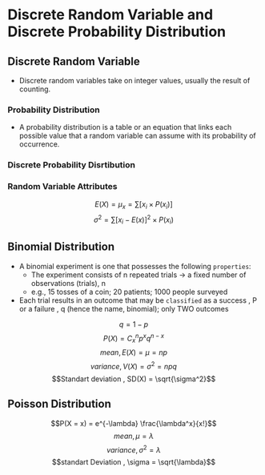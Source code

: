 # Discrete Random Variable and Discrete Probability Distribution

## Discrete Random Variable
- Discrete random variables take on integer values, usually the result of counting.


### Probability Distribution
- A probability distribution is a table or an equation that links each possible value that a random variable can assume with its probability of occurrence.
### Discrete Probability Disrtibution


### Random Variable Attributes

$$E(X) = \mu_x = \sum[x_i \times P(x_i)]$$
$$\sigma^2 = \sum{[x_i - E(x)]^2 \times P(x_i)}$$


## Binomial Distribution
- A binomial experiment is one that possesses the following `properties`:
	- The experiment consists of n repeated trials → a fixed number of observations (trials), n
	- e.g., 15 tosses of a coin; 20 patients; 1000 people surveyed
- Each trial results in an outcome that may be `classified` as a success , P or a failure  , q (hence the name, binomial); only TWO outcomes


$$ q = 1 - p $$
$$P(X) = C_x^n p^x q^{n-x}$$
$$mean , E(X) = \mu = np$$
$$variance , V(X) = \sigma^2 = npq$$
$$Standart deviation , SD(X) = \sqrt{\sigma^2}$$


## Poisson Distribution
$$P(X = x) = e^{-\lambda} \frac{\lambda^x}{x!}$$
$$mean , \mu = \lambda$$
$$variance , \sigma^2 = \lambda$$
$$standart Deviation , \sigma = \sqrt{\lambda}$$


